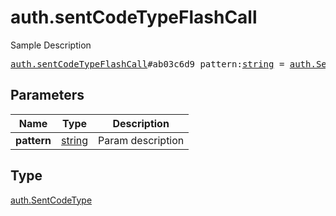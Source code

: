 # auth.sentCodeTypeFlashCall

Sample Description

<pre>
<a href="../constructor/auth.sentCodeTypeFlashCall.md">auth.sentCodeTypeFlashCall</a>#ab03c6d9 pattern:<a href="../type/string.md">string</a> = <a href="../type/auth.SentCodeType.md">auth.SentCodeType</a>;</pre>
## Parameters

| Name | Type | Description |
|------|:----:|-------------|
| **pattern** | <a href="../type/string.md">string</a> | Param description |

## Type

<a href="../type/auth.SentCodeType.md">auth.SentCodeType</a>
